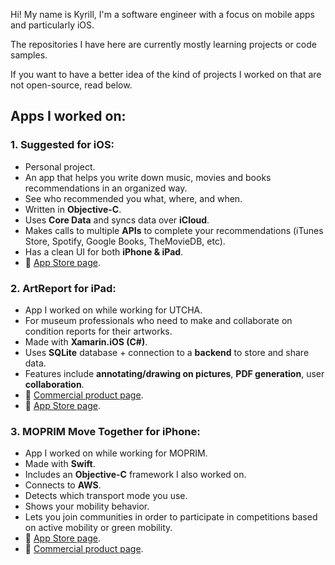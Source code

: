 Hi! My name is Kyrill, I'm a software engineer with a focus on mobile apps and particularly iOS.

The repositories I have here are currently mostly learning projects or code samples.

If you want to have a better idea of the kind of projects I worked on that are not open-source, read below.

## Apps I worked on:

### 1. Suggested for iOS:
- Personal project.
- An app that helps you write down music, movies and books recommendations in an organized way.
- See who recommended you what, where, and when.
- Written in **Objective-C**.
- Uses **Core Data** and syncs data over **iCloud**.
- Makes calls to multiple **APIs** to complete your recommendations (iTunes Store, Spotify, Google Books, TheMovieDB, etc).
- Has a clean UI for both **iPhone & iPad**.
- :link: [App Store page](https://itunes.apple.com/app/suggested/id1025461953?l=en&mt=8).

### 2. ArtReport for iPad:
- App I worked on while working for UTCHA.
- For museum professionals who need to make and collaborate on condition reports for their artworks.
- Made with **Xamarin.iOS (C#)**.
- Uses **SQLite** database + connection to a **backend** to store and share data.
- Features include **annotating/drawing on pictures**, **PDF generation**, user **collaboration**.
- :link: [Commercial product page](http://www.artreport.fr/en/).
- :link: [App Store page](https://apps.apple.com/app/art-report/id968095567).

### 3. MOPRIM Move Together for iPhone:
- App I worked on while working for MOPRIM.
- Made with **Swift**.
- Includes an **Objective-C** framework I also worked on.
- Connects to **AWS**.
- Detects which transport mode you use.
- Shows your mobility behavior.
- Lets you join communities in order to participate in competitions based on active mobility or green mobility.
- :link: [App Store page](https://apps.apple.com/app/moprim-move-together/id1523016411).
- :link: [Commercial product page](https://www.moprim.com/movetogether/).


